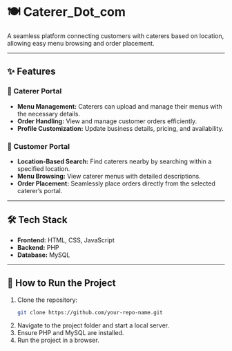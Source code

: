 # 🍽️ Caterer_Dot_com
A seamless platform connecting customers with caterers based on location, allowing easy menu browsing and order placement.

---
## ✨ Features
### 🍴 Caterer Portal
- **Menu Management:** Caterers can upload and manage their menus with the necessary details.
- **Order Handling:** View and manage customer orders efficiently.
- **Profile Customization:** Update business details, pricing, and availability.
### 🛒 Customer Portal
- **Location-Based Search:** Find caterers nearby by searching within a specified location.
- **Menu Browsing:** View caterer menus with detailed descriptions.
- **Order Placement:** Seamlessly place orders directly from the selected caterer’s portal.

---
## 🛠️ Tech Stack
- **Frontend:** HTML, CSS, JavaScript
- **Backend:** PHP
- **Database:** MySQL

---
## 🚀 How to Run the Project
1. Clone the repository:
   ```bash
   git clone https://github.com/your-repo-name.git
2. Navigate to the project folder and start a local server.
3. Ensure PHP and MySQL are installed.
4. Run the project in a browser.
